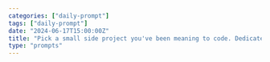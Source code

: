 ```yaml
---
categories: ["daily-prompt"]
tags: ["daily-prompt"]
date: "2024-06-17T15:00:00Z"
title: "Pick a small side project you've been meaning to code. Dedicate a specific amount of time each day to work on it, even if it's just a little bit."
type: "prompts"
---
```

